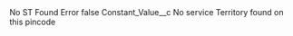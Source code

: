 <?xml version="1.0" encoding="UTF-8"?>
<CustomMetadata xmlns="http://soap.sforce.com/2006/04/metadata" xmlns:xsi="http://www.w3.org/2001/XMLSchema-instance" xmlns:xsd="http://www.w3.org/2001/XMLSchema">
    <label>No ST Found Error</label>
    <protected>false</protected>
    <values>
        <field>Constant_Value__c</field>
        <value xsi:type="xsd:string">No service Territory found on this pincode</value>
    </values>
</CustomMetadata>
